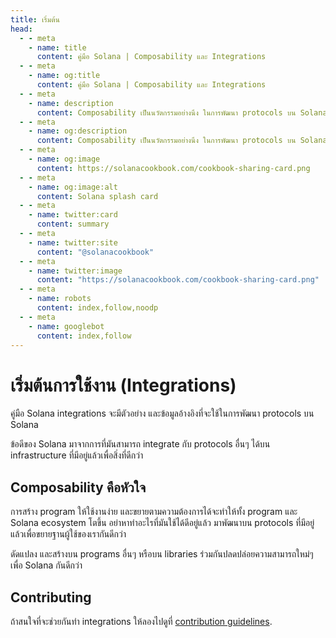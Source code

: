 ```yaml
---
title: เริ่มต้น
head:
  - - meta
    - name: title
      content: คู่มือ Solana | Composability และ Integrations
  - - meta
    - name: og:title
      content: คู่มือ Solana | Composability และ Integrations
  - - meta
    - name: description
      content: Composability เป็นนวัตกรรมอย่างนึง ในการพัฒนา protocols บน Solana จะเปิดโอกาสความเป็นไปได้ใหม่ขึ้นมาได้อีกหลายอย่าง
  - - meta
    - name: og:description
      content: Composability เป็นนวัตกรรมอย่างนึง ในการพัฒนา protocols บน Solana จะเปิดโอกาสความเป็นไปได้ใหม่ขึ้นมาได้อีกหลายอย่าง
  - - meta
    - name: og:image
      content: https://solanacookbook.com/cookbook-sharing-card.png
  - - meta
    - name: og:image:alt
      content: Solana splash card
  - - meta
    - name: twitter:card
      content: summary
  - - meta
    - name: twitter:site
      content: "@solanacookbook"
  - - meta
    - name: twitter:image
      content: "https://solanacookbook.com/cookbook-sharing-card.png"
  - - meta
    - name: robots
      content: index,follow,noodp
  - - meta
    - name: googlebot
      content: index,follow
---
```


# เริ่มต้นการใช้งาน (Integrations)

คู่มือ Solana integrations จะมีตัวอย่าง และข้อมูลอ้างอิงที่จะใช้ในการพัฒนา protocols บน Solana

ข้อดีของ Solana มาจากการที่มันสามารถ integrate กับ protocols อื่นๆ ได้บน infrastructure ที่มีอยู่แล้วเพื่อสิ่งที่ดีกว่า

## Composability คือหัวใจ

การสร้าง program ให้ใช้งานง่าย และขยายตามความต้องการได้จะทำให้ทั้ง program และ Solana ecosystem โตขึ้น อย่าหาทำอะไรที่มันใช้ได้ดีอยู่แล้ว มาพัฒนาบน protocols
ที่มีอยู่แล้วเพื่อขยายฐานผู้ใช้ของเรากันดีกว่า

ดัดแปลง และสร้างบน programs อื่นๆ หรือบน libraries ร่วมกันปลดปล่อยความสามารถใหม่ๆ เพื่อ Solana กันดีกว่า

## Contributing

ถ้าสนใจที่จะช่วยกันทำ integrations ให้ลองไปดูที่ [contribution
guidelines](https://github.com/solana-developers/solana-cookbook/blob/master/CONTRIBUTING.md).
